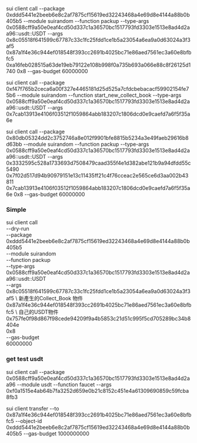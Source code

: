 sui client call --package 0xddd5441e2beeb6e8c2af7875cf15619ed32243468a4e69d8e4144a88b0b405b5 --module suirandom --function packup --type-args 0x0588cff9a50e0eaf4cd50d337c1a36570bc1517793fd3303e1513e8ad4d2aa96::usdt::USDT --args 0x8c05518f641599c67787c33c1fc25fdd1ce1b5a23054a6ea9a0d63024a3f3af5 0x87a1f4e36c944ef018548f393cc2691b4025bc71e86aed7561ec3a60e8bfbfc5 0xa16feb028515a63de19eb79122e108b998f0a735b693a066e88c8f26125d1740 0x8 --gas-budget 60000000



sui client call --package 0xf47f765b2ceca6a00f327e4465181d25d525a7cfdcbebacacf59902154fe75b6 --module suirandom --function start_new_collect_book --type-args 0x0588cff9a50e0eaf4cd50d337c1a36570bc1517793fd3303e1513e8ad4d2aa96::usdt::USDT --args 0x7cab13913e4106f03512f1059864abb183207c1806dcd0e9caefd7a6f5f35a6e

sui client call --package 0x80db05324dd2c3752746a8e012f9901bfe8815b5234a3e49faeb29616b8d63bb --module suirandom --function packup --type-args 0x0588cff9a50e0eaf4cd50d337c1a36570bc1517793fd3303e1513e8ad4d2aa96::usdt::USDT --args 0x3332595c528a1733693d7508479caad355f4e1d382abe121b9a94dfdd55c5490 0x7f02d517d94b90979151e13c11435ff21c4f76cceac2e565ce6d3aa002b43811 0x7cab13913e4106f03512f1059864abb183207c1806dcd0e9caefd7a6f5f35a6e 0x8 --gas-budget 60000000


### Simple
sui client call \
--dry-run \
--package 0xddd5441e2beeb6e8c2af7875cf15619ed32243468a4e69d8e4144a88b0b405b5 \
--module suirandom \
--function packup \
--type-args 0x0588cff9a50e0eaf4cd50d337c1a36570bc1517793fd3303e1513e8ad4d2aa96::usdt::USDT \
--args \
0x8c05518f641599c67787c33c1fc25fdd1ce1b5a23054a6ea9a0d63024a3f3af5 \ 新產生的Collect_Book 物件
0x87a1f4e36c944ef018548f393cc2691b4025bc71e86aed7561ec3a60e8bfbfc5 \ 自己的USDT物件
0x757fe0f98d867f98cede94209f9a4b5853c21d51c995f5cd705289bc34b8404e \
0x8 \
--gas-budget \
60000000



### get test usdt
sui client call --package 0x0588cff9a50e0eaf4cd50d337c1a36570bc1517793fd3303e1513e8ad4d2aa96 --module usdt --function faucet --args 0xf0a1515e4ab64b7fa3252d659e0b21c8152c451e4a61309690859c59fcba8fb3



sui client transfer --to 0x87a1f4e36c944ef018548f393cc2691b4025bc71e86aed7561ec3a60e8bfbfc5 --object-id 0xddd5441e2beeb6e8c2af7875cf15619ed32243468a4e69d8e4144a88b0b405b5 --gas-budget 1000000000